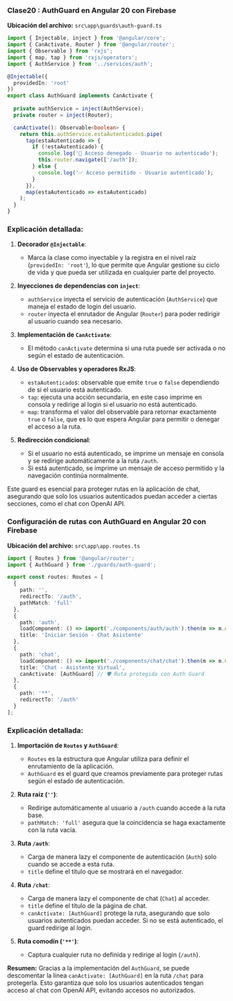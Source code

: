 ### Clase20 : AuthGuard en Angular 20 con Firebase

**Ubicación del archivo:** `src\app\guards\auth-guard.ts`

```typescript
import { Injectable, inject } from '@angular/core';
import { CanActivate, Router } from '@angular/router';
import { Observable } from 'rxjs';
import { map, tap } from 'rxjs/operators';
import { AuthService } from '../services/auth';

@Injectable({
  providedIn: 'root'
})
export class AuthGuard implements CanActivate {
  
  private authService = inject(AuthService);
  private router = inject(Router);

  canActivate(): Observable<boolean> {
    return this.authService.estaAutenticado$.pipe(
      tap(estaAutenticado => {
        if (!estaAutenticado) {
          console.log('🚫 Acceso denegado - Usuario no autenticado');
          this.router.navigate(['/auth']);
        } else {
          console.log('✅ Acceso permitido - Usuario autenticado');
        }
      }),
      map(estaAutenticado => estaAutenticado)
    );
  }
}
```

### Explicación detallada:

1. **Decorador `@Injectable`**:
   - Marca la clase como inyectable y la registra en el nivel raíz (`providedIn: 'root'`), lo que permite que Angular gestione su ciclo de vida y que pueda ser utilizada en cualquier parte del proyecto.

2. **Inyecciones de dependencias con `inject`**:
   - `authService` inyecta el servicio de autenticación (`AuthService`) que maneja el estado de login del usuario.
   - `router` inyecta el enrutador de Angular (`Router`) para poder redirigir al usuario cuando sea necesario.

3. **Implementación de `CanActivate`**:
   - El método `canActivate` determina si una ruta puede ser activada o no según el estado de autenticación.

4. **Uso de Observables y operadores RxJS**:
   - `estaAutenticado$`: observable que emite `true` o `false` dependiendo de si el usuario está autenticado.
   - `tap`: ejecuta una acción secundaria, en este caso imprime en consola y redirige al login si el usuario no está autenticado.
   - `map`: transforma el valor del observable para retornar exactamente `true` o `false`, que es lo que espera Angular para permitir o denegar el acceso a la ruta.

5. **Redirección condicional**:
   - Si el usuario no está autenticado, se imprime un mensaje en consola y se redirige automáticamente a la ruta `/auth`.
   - Si está autenticado, se imprime un mensaje de acceso permitido y la navegación continúa normalmente.

Este guard es esencial para proteger rutas en la aplicación de chat, asegurando que solo los usuarios autenticados puedan acceder a ciertas secciones, como el chat con OpenAI API.


### Configuración de rutas con AuthGuard en Angular 20 con Firebase

**Ubicación del archivo:** `src\app\app.routes.ts`

```typescript
import { Routes } from '@angular/router';
import { AuthGuard } from './guards/auth-guard';

export const routes: Routes = [
  {
    path: '',
    redirectTo: '/auth',
    pathMatch: 'full'
  },
  {
    path: 'auth',
    loadComponent: () => import('./components/auth/auth').then(m => m.Auth),
    title: 'Iniciar Sesión - Chat Asistente'
  },
  {
    path: 'chat',
    loadComponent: () => import('./components/chat/chat').then(m => m.Chat),
    title: 'Chat - Asistente Virtual',
    canActivate: [AuthGuard] // 🛡️ Ruta protegida con Auth Guard
  },
  {
    path: '**',
    redirectTo: '/auth'
  }
];
```

### Explicación detallada:

1. **Importación de `Routes` y `AuthGuard`**:
   - `Routes` es la estructura que Angular utiliza para definir el enrutamiento de la aplicación.
   - `AuthGuard` es el guard que creamos previamente para proteger rutas según el estado de autenticación.

2. **Ruta raíz (`''`)**:
   - Redirige automáticamente al usuario a `/auth` cuando accede a la ruta base.
   - `pathMatch: 'full'` asegura que la coincidencia se haga exactamente con la ruta vacía.

3. **Ruta `/auth`**:
   - Carga de manera lazy el componente de autenticación (`Auth`) solo cuando se accede a esta ruta.
   - `title` define el título que se mostrará en el navegador.

4. **Ruta `/chat`**:
   - Carga de manera lazy el componente de chat (`Chat`) al acceder.
   - `title` define el título de la página de chat.
   - `canActivate: [AuthGuard]` protege la ruta, asegurando que solo usuarios autenticados puedan acceder. Si no se está autenticado, el guard redirige al login.

5. **Ruta comodín (`'**'`)**:
   - Captura cualquier ruta no definida y redirige al login (`/auth`).

**Resumen:**
Gracias a la implementación del `AuthGuard`, se puede descomentar la línea `canActivate: [AuthGuard]` en la ruta `/chat` para protegerla. Esto garantiza que solo los usuarios autenticados tengan acceso al chat con OpenAI API, evitando accesos no autorizados.


